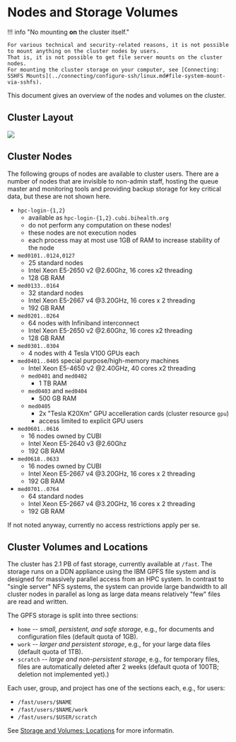 # Nodes and Storage Volumes

!!! info "No mounting **on** the cluster itself."

    For various technical and security-related reasons, it is not possible to mount anything on the cluster nodes by users.
    That is, it is not possible to get file server mounts on the cluster nodes.
    For mounting the cluster storage on your computer, see [Connecting: SSHFS Mounts](../connecting/configure-ssh/linux.md#file-system-mount-via-sshfs).

This document gives an overview of the nodes and volumes on the cluster.

## Cluster Layout

![](figures/Cluster_Layout.png)

## Cluster Nodes

The following groups of nodes are available to cluster users.
There are a number of nodes that are invisible to non-admin staff, hosting the queue master and monitoring tools and providing backup storage for key critical data, but these are not shown here.

- `hpc-login-{1,2}`
    - available as `hpc-login-{1,2}.cubi.bihealth.org`
    - do not perform any computation on these nodes!
    - these nodes are not execution nodes
    - each process may at most use 1GB of RAM to increase stability of the node
- `med0101..0124,0127`
    - 25 standard nodes
    - Intel Xeon E5-2650 v2 @2.60Ghz, 16 cores x2 threading
    - 128 GB RAM
- `med0133..0164`
    - 32 standard nodes
    - Intel Xeon E5-2667 v4 @3.20GHz, 16 cores x 2 threading
    - 192 GB RAM
- `med0201..0264`
    - 64 nodes with Infiniband interconnect
    - Intel Xeon E5-2650 v2 @2.60Ghz, 16 cores x2 threading
    - 128 GB RAM
- `med0301..0304`
   - 4 nodes with 4 Tesla V100 GPUs each
- `med0401..0405` special purpose/high-memory machines
    - Intel Xeon E5-4650 v2 @2.40GHz, 40 cores x2 threading
    - `med0401` and `med0402`
        - 1 TB RAM
    - `med0403` and `med0404`
        - 500 GB RAM
    - `med0405`
        - 2x "Tesla K20Xm" GPU accelleration cards (cluster resource `gpu`)
        - access limited to explicit GPU users
- `med0601..0616`
    - 16 nodes owned by CUBI
    - Intel Xeon E5-2640 v3 @2.60Ghz
    - 192 GB RAM
- `med0618..0633`
    - 16 nodes owned by CUBI
    - Intel Xeon E5-2667 v4 @3.20GHz, 16 cores x 2 threading
    - 192 GB RAM
- `med0701..0764`
    - 64 standard nodes
    - Intel Xeon E5-2667 v4 @3.20GHz, 16 cores x 2 threading
    - 192 GB RAM

If not noted anyway, currently no access restrictions apply per se.

## Cluster Volumes and Locations

The cluster has 2.1 PB of fast storage, currently available at `/fast`.
The storage runs on a DDN appliance using the IBM GPFS file system and is designed for massively parallel access from an HPC system.
In contrast to "single server" NFS systems, the system can provide large bandwidth to all cluster nodes in parallel as long as large data means relatively "few" files are read and written.

The GPFS storage is split into three sections:

- `home` -- *small, persistent, and safe storage*, e.g., for documents and configuration files (default quota of 1GB).
- `work` -- *larger and persistent storage*, e.g., for your large data files (default quota of 1TB).
- `scratch` -- *large and non-persistent storage*, e.g., for temporary files, files are automatically deleted after 2 weeks (default quota of 100TB; deletion not implemented yet).)

Each user, group, and project has one of the sections each, e.g., for users:

- `/fast/users/$NAME`
- `/fast/users/$NAME/work`
- `/fast/users/$USER/scratch`


See [Storage and Volumes: Locations](../storage/storage-locations.md) for more informatin.

